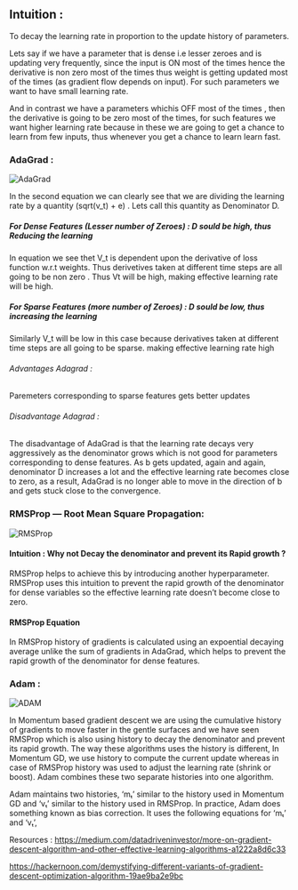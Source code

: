 ## Intuition :

To decay the learning rate in proportion to the update history of parameters.

Lets say if we have a parameter that is dense i.e lesser zeroes and is updating very frequently, since the input is ON most of the times hence the derivative is non zero most of the times thus weight is getting updated most of the times (as gradient flow depends on input). For such parameters we want to have small learning rate.

And in contrast we have a parameters whichis OFF most of the times , then the derivative is going to be zero most of the times, for such features we want higher learning rate because in these we are going to get a chance to learn from few inputs, thus whenever you get a chance to learn learn fast.


### AdaGrad :

![AdaGrad](https://miro.medium.com/max/1784/1*8a-kA2QHel7VbeuVIrwwUg.png)

In the second equation we can clearly see that we are dividing the learning rate by a quantity (sqrt(v_t) + e) . Lets call this quantity as 
Denominator D.

##### For Dense Features (Lesser number of Zeroes) : D sould be high, thus Reducing the learning

In equation we see thet V_t is dependent upon the derivative of loss function w.r.t weights. Thus derivetives taken at different time steps are all going to be non zero . Thus Vt will be high, making effective learning rate will be high.

##### For Sparse Features (more number of Zeroes) : D sould be low, thus increasing the learning
Similarly V_t will be low in this case because derivatives taken at different time steps are all going to be sparse. making effective learning rate high

###### Advantages Adagrad : 
Paremeters corresponding to sparse features gets better updates

######  Disadvantage Adagrad :
The disadvantage of AdaGrad is that the learning rate decays very aggressively as the denominator grows which is not good for parameters corresponding to dense features. As b gets updated, again and again, denominator D increases a lot and the effective learning rate becomes close to zero, as a result, AdaGrad is no longer able to move in the direction of b and gets stuck close to the convergence.


### RMSProp — Root Mean Square Propagation:

![RMSProp](https://miro.medium.com/max/1000/1*634Q7KTgRx4GLGypTz83Dg.png)

#### Intuition : Why not Decay the denominator and prevent its Rapid growth ?
RMSProp helps to achieve this by introducing another hyperparameter. RMSProp uses this intuition to prevent the rapid growth of the denominator for dense variables so the effective learning rate doesn’t become close to zero.

#### RMSProp Equation
In RMSProp history of gradients is calculated using an expoential decaying average unlike the sum of gradients in AdaGrad, which helps to prevent the rapid growth of the denominator for dense features.

### Adam :

![ADAM](https://miro.medium.com/max/1000/1*634Q7KTgRx4GLGypTz83Dg.png)

In Momentum based gradient descent we are using the cumulative history of gradients to move faster in the gentle surfaces and we have seen RMSProp which is also using history to decay the denominator and prevent its rapid growth. The way these algorithms uses the history is different, In Momentum GD, we use history to compute the current update whereas in case of RMSProp history was used to adjust the learning rate (shrink or boost).
Adam combines these two separate histories into one algorithm.

Adam maintains two histories, ‘mₜ’ similar to the history used in Momentum GD and ‘vₜ’ similar to the history used in RMSProp. In practice, Adam does something known as bias correction. It uses the following equations for ‘mₜ’ and ‘vₜ’,





Resources :
https://medium.com/datadriveninvestor/more-on-gradient-descent-algorithm-and-other-effective-learning-algorithms-a1222a8d6c33

https://hackernoon.com/demystifying-different-variants-of-gradient-descent-optimization-algorithm-19ae9ba2e9bc

